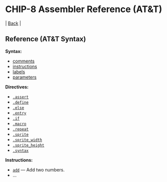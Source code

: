 # CHIP-8 Assembler Reference (AT&T)

| [Back](../index.md) |

## Reference (AT&T Syntax)

**Syntax:**

-   [comments](syntax-comments.md)
-   [instructions](syntax-instructions.md)
-   [labels](syntax-labels.md)
-   [parameters](syntax-parameters.md)

**Directives:**

-   [`.assert`](directive-assert.md)
-   [`.define`](directive-define.md)
-   [`.else`](directive-else.md)
-   [`.entry`](directive-entry.md)
-   [`.if`](directive-if.md)
-   [`.macro`](directive-macro.md)
-   [`.repeat`](directive-repeat.md)
-   [`.sprite`](directive-sprite.md)
-   [`.sprite_width`](directive-sprite-width.md)
-   [`.sprite_height`](directive-sprite-height.md)
-   [`.syntax`](directive-syntax.md)

**Instructions:**

-   [`add`](op-add.md) — Add two numbers.
-   ...
